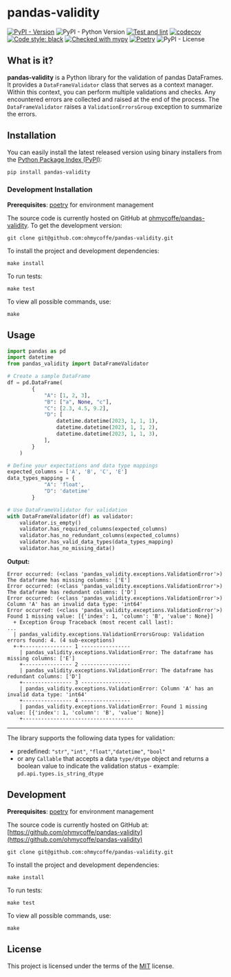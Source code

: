 # pandas-validity
[![PyPI - Version](https://img.shields.io/pypi/v/pandas-validity)](https://pypi.org/project/pandas-validity/)
![PyPI - Python Version](https://img.shields.io/pypi/pyversions/pandas-validity)
[![Test and lint](https://github.com/ohmycoffe/pandas-validity/actions/workflows/test.yml/badge.svg?branch=main)](https://github.com/ohmycoffe/pandas-validity/actions/workflows/test.yml?query=branch%3Amain)
[![codecov](https://codecov.io/gh/ohmycoffe/pandas-validity/graph/badge.svg?token=4K6RV6E9JX)](https://codecov.io/gh/ohmycoffe/pandas-validity)
[![Code style: black](https://img.shields.io/badge/code%20style-black-000000.svg)](https://github.com/psf/black)
[![Checked with mypy](https://www.mypy-lang.org/static/mypy_badge.svg)](https://mypy-lang.org/)
[![Poetry](https://img.shields.io/endpoint?url=https://python-poetry.org/badge/v0.json)](https://python-poetry.org/)
![PyPI - License](https://img.shields.io/pypi/l/organize-photos)

## What is it?

**pandas-validity** is a Python library for the validation of pandas DataFrames. It provides a `DataFrameValidator` class that serves as a context manager. Within this context, you can perform multiple validations and checks. Any encountered errors are collected and raised at the end of the process. The `DataFrameValidator` raises a `ValidationErrorsGroup` exception to summarize the errors.

## Installation

You can easily install the latest released version using binary installers from the [Python Package Index (PyPI)](https://pypi.org/project/pandas-validity):

```sh
pip install pandas-validity
```

### Development Installation

**Prerequisites**: [poetry](https://python-poetry.org/) for environment management 

The source code is currently hosted on GitHub at [ohmycoffe/pandas-validity](https://github.com/ohmycoffe/pandas-validity). To get the development version:

```shell
git clone git@github.com:ohmycoffe/pandas-validity.git
```

To install the project and development dependencies:

```shell
make install 
```

To run tests:

```shell
make test 
```

To view all possible commands, use:

```shell
make 
```

## Usage
```python
import pandas as pd
import datetime
from pandas_validity import DataFrameValidator

# Create a sample DataFrame
df = pd.DataFrame(
        {
            "A": [1, 2, 3],
            "B": ["a", None, "c"],
            "C": [2.3, 4.5, 9.2],
            "D": [
                datetime.datetime(2023, 1, 1, 1),
                datetime.datetime(2023, 1, 1, 2),
                datetime.datetime(2023, 1, 1, 3),
            ],
        }
    )

# Define your expectations and data type mappings
expected_columns = ['A', 'B', 'C', 'E']
data_types_mapping = {
            "A": 'float',
            "D": 'datetime'
        }

# Use DataFrameValidator for validation
with DataFrameValidator(df) as validator:
    validator.is_empty()
    validator.has_required_columns(expected_columns)
    validator.has_no_redundant_columns(expected_columns)
    validator.has_valid_data_types(data_types_mapping)
    validator.has_no_missing_data()
```

**Output:**

```shell
Error occurred: (<class 'pandas_validity.exceptions.ValidationError'>) The dataframe has missing columns: ['E']
Error occurred: (<class 'pandas_validity.exceptions.ValidationError'>) The dataframe has redundant columns: ['D']
Error occurred: (<class 'pandas_validity.exceptions.ValidationError'>) Column 'A' has an invalid data type: 'int64'
Error occurred: (<class 'pandas_validity.exceptions.ValidationError'>) Found 1 missing value: [{'index': 1, 'column': 'B', 'value': None}]
  + Exception Group Traceback (most recent call last):
...
  | pandas_validity.exceptions.ValidationErrorsGroup: Validation errors found: 4. (4 sub-exceptions)
  +-+---------------- 1 ----------------
    | pandas_validity.exceptions.ValidationError: The dataframe has missing columns: ['E']
    +---------------- 2 ----------------
    | pandas_validity.exceptions.ValidationError: The dataframe has redundant columns: ['D']
    +---------------- 3 ----------------
    | pandas_validity.exceptions.ValidationError: Column 'A' has an invalid data type: 'int64'
    +---------------- 4 ----------------
    | pandas_validity.exceptions.ValidationError: Found 1 missing value: [{'index': 1, 'column': 'B', 'value': None}]
    +------------------------------------
```
---

The library supports the following data types for validation:
- predefined: `"str"`, `"int"`, `"float"`,`"datetime"`, `"bool"`
- or any `Callable` that accepts a data `type/dtype` object and returns a boolean value to indicate the validation status - example: `pd.api.types.is_string_dtype`


## Development
**Prerequisites**: [poetry](https://python-poetry.org/) for environment management 

The source code is currently hosted on GitHub at:
[https://github.com/ohmycoffe/pandas-validity](https://github.com/ohmycoffe/pandas-validity)

```shell
git clone git@github.com:ohmycoffe/pandas-validity.git
```
To install the project and development dependencies:
```shell
make install 
```
To run tests:
```shell
make test 
```
To view all possible commands, use:
```shell
make 
```
## License
This project is licensed under the terms of the [MIT](LICENSE) license.
